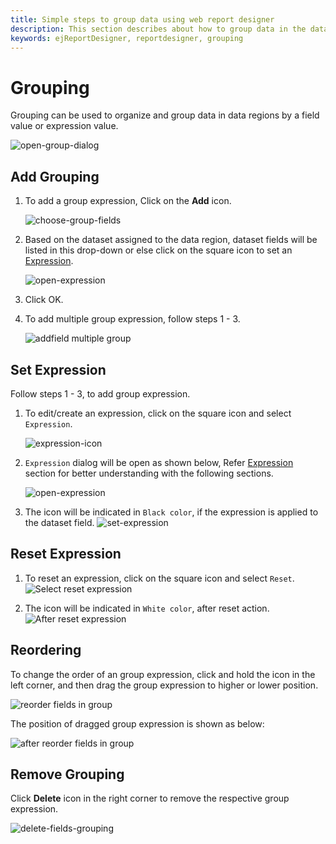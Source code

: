 ```yaml
---
title: Simple steps to group data using web report designer
description: This section describes about how to group data in the data regions after retrieving from database using Bold Report Designer
keywords: ejReportDesigner, reportdesigner, grouping
---
```


# Grouping

Grouping can be used to organize and group data in data regions by a field value or expression value.

![open-group-dialog](/static/assets/on-premise/images/report-designer/compose-report/group-data/group-dialog.png)

## Add Grouping

1. To add a group expression, Click on the **Add** icon.

   ![choose-group-fields](/static/assets/on-premise/images/report-designer/compose-report/group-data/group-to-choose-fields.png)

2. Based on the dataset assigned to the data region, dataset fields will be listed in this drop-down or else click on the square icon to set an [Expression](/designer-guide/report-designer/compose-report/group-data/#set-expression).

    ![open-expression](/static/assets/on-premise/images/report-designer/compose-report/sort-data/expression-field.png)
3. Click OK.
4. To add multiple group expression, follow steps 1 - 3.

    ![addfield multiple group](/static/assets/on-premise/images/report-designer/compose-report/group-data/multiple-sort.png)

## Set Expression

Follow steps 1 - 3, to add group expression.

1. To edit/create an expression, click on the square icon and select `Expression`.

    ![expression-icon](/static/assets/on-premise/images/report-designer/compose-report/group-data/group-expression-icon.png)

2. `Expression` dialog will be open as shown below, Refer [Expression](/designer-guide/report-designer/compose-report/expressions/) section for better understanding with the following sections.

   ![open-expression](/static/assets/on-premise/images/report-designer/compose-report/group-data/expression-dialog.png)

3. The icon will be indicated in `Black color`, if the expression is applied to the dataset field.
   ![set-expression](/static/assets/on-premise/images/report-designer/compose-report/group-data/expression-set-black.png)

## Reset Expression

1. To reset an expression, click on the square icon and select `Reset`.
![Select reset expression](/static/assets/on-premise/images/report-designer/compose-report/group-data/group-reset.png)

2. The icon will be indicated in `White color`, after reset action.
![After reset expression](/static/assets/on-premise/images/report-designer/compose-report/group-data/after-reset-expression.png)

## Reordering

To change the order of an group expression, click and hold the icon in the left corner, and then drag the group expression to higher or lower position.

![reorder fields in group](/static/assets/on-premise/images/report-designer/compose-report/group-data/reorder-before.png)

The position of dragged group expression is shown as below:

![after reorder fields in group](/static/assets/on-premise/images/report-designer/compose-report/group-data/after-reorder.png)

## Remove Grouping

Click **Delete** icon in the right corner to remove the respective group expression.

![delete-fields-grouping](/static/assets/on-premise/images/report-designer/compose-report/group-data/expression-set-black.png)